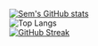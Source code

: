 [![Sem's GitHub stats](https://github-readme-stats.vercel.app/api?username=SemKirkels)](https://github.com/anuraghazra/github-readme-stats)
<br>
![Top Langs](https://github-readme-stats.vercel.app/api/top-langs/?username=SemKirkels&layout=compact&theme=architect)
<br>
[![GitHub Streak](http://github-readme-streak-stats.herokuapp.com?user=SemKirkels&theme=architect&background=fffff)](https://git.io/streak-stats)

<!--
**SemKirkels/SemKirkels** is a ✨ _special_ ✨ repository because its `README.md` (this file) appears on your GitHub profile.

Here are some ideas to get you started:

- 🔭 I’m currently working on ...
- 🌱 I’m currently learning ...
- 👯 I’m looking to collaborate on ...
- 🤔 I’m looking for help with ...
- 💬 Ask me about ...
- 📫 How to reach me: ...
- 😄 Pronouns: ...
- ⚡ Fun fact: ...
-->
